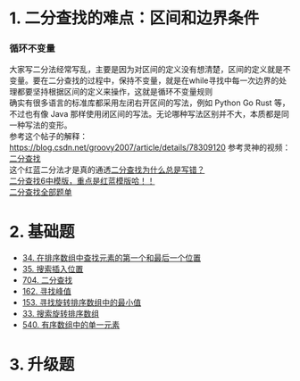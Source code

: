# 1. 二分查找的难点：区间和边界条件
### 循环不变量
大家写二分法经常写乱，主要是因为对区间的定义没有想清楚，区间的定义就是不变量。要在二分查找的过程中，保持不变量，就是在while寻找中每一次边界的处理都要坚持根据区间的定义来操作，这就是循环不变量规则  
确实有很多语言的标准库都采用左闭右开区间的写法，例如 Python Go Rust 等，不过也有像 Java 那样使用闭区间的写法。无论哪种写法区别并不大，本质都是同一种写法的变形。  
参考这个帖子的解释：https://blog.csdn.net/groovy2007/article/details/78309120
参考灵神的视频：[二分查找](https://www.bilibili.com/video/BV1AP41137w7/?spm_id_from=333.788&vd_source=3884cf9e9efe10867ec8021e556f602c)  
这个红蓝二分法才是真的通透[二分查找为什么总是写错？](https://www.bilibili.com/video/BV1d54y1q7k7/?spm_id_from=333.999.0.0&vd_source=3884cf9e9efe10867ec8021e556f602c)  
[二分查找6中模版，重点是红蓝模版哈！！](https://leetcode.cn/circle/discuss/ObmjbJ/)  
[二分查找全部题单](https://leetcode.cn/circle/discuss/xYBtLt/)  
# 2. 基础题
- [34. 在排序数组中查找元素的第一个和最后一个位置](https://leetcode.cn/problems/find-first-and-last-position-of-element-in-sorted-array/)
- [35. 搜索插入位置](https://leetcode.cn/problems/search-insert-position/)
- [704. 二分查找](https://leetcode.cn/problems/binary-search/)
- [162. 寻找峰值](https://leetcode.cn/problems/find-peak-element/)
- [153. 寻找旋转排序数组中的最小值](https://leetcode.cn/problems/find-minimum-in-rotated-sorted-array/)
- [33. 搜索旋转排序数组](https://leetcode.cn/problems/search-in-rotated-sorted-array/)
- [540. 有序数组中的单一元素](https://leetcode.cn/problems/single-element-in-a-sorted-array/)
# 3. 升级题
